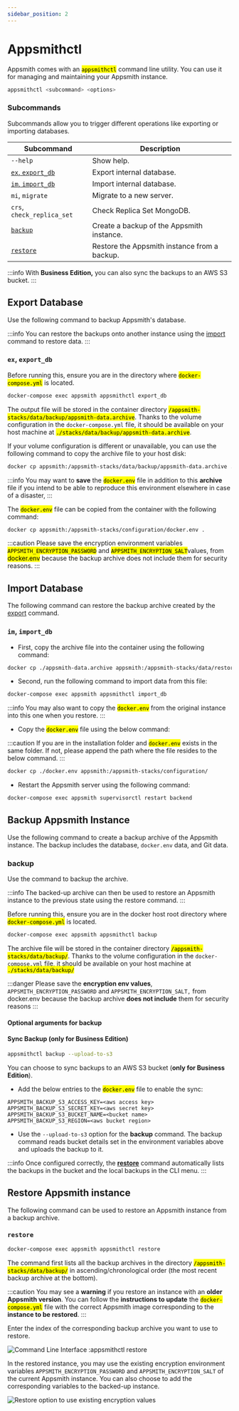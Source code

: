 ```yaml
---
sidebar_position: 2
---
```

# Appsmithctl

Appsmith comes with an <mark >`appsmithctl`</mark> command line utility. You can use it for managing and maintaining your Appsmith instance.

```bash
appsmithctl <subcommand> <options>
```

### Subcommands

Subcommands allow you to trigger different operations like exporting or importing databases.

| Subcommand                                        | Description                                  |
| ------------------------------------------------- | -------------------------------------------- |
| `--help`                                          | Show help.                                   |
| [`ex`, `export_db`](appsmithctl.md#ex-export\_db) | Export internal database.                    |
| [`im`, `import_db`](appsmithctl.md#im-import\_db) | Import internal database.                    |
| `mi`, `migrate`                                   | Migrate to a new server.                     |
| `crs`, `check_replica_set`                        | Check Replica Set MongoDB.                   |
| [`backup`](appsmithctl.md#backup)                 | Create a backup of the Appsmith instance.    |
| [`restore`](appsmithctl.md#restore)               | Restore the Appsmith instance from a backup. |

:::info
With **Business Edition,** you can also sync the backups to an AWS S3 bucket.
:::

## Export Database

Use the following command to backup Appsmith's database.

:::info
You can restore the backups onto another instance using the [import](appsmithctl.md#im-import\_db) command to restore data.
:::

### `ex`, `export_db`

Before running this, ensure you are in the directory where <mark >`docker-compose.yml`</mark> is located.

```bash
docker-compose exec appsmith appsmithctl export_db
```

The output file will be stored in the container directory <mark >`/appsmith-stacks/data/backup/appsmith-data.archive`</mark>. Thanks to the volume configuration in the `docker-compose.yml` file, it should be available on your host machine at <mark >`./stacks/data/backup/appsmith-data.archive`</mark>.

If your volume configuration is different or unavailable, you can use the following command to copy the archive file to your host disk:

```bash
docker cp appsmith:/appsmith-stacks/data/backup/appsmith-data.archive .
```

:::info
You may want to **save** the <mark >`docker.env`</mark> file in addition to this **archive** file if you intend to be able to reproduce this environment elsewhere in case of a disaster,
:::

The <mark >`docker.env`</mark> file can be copied from the container with the following command:

```bash
docker cp appsmith:/appsmith-stacks/configuration/docker.env .
```

:::caution
Please save the encryption environment variables <mark >`APPSMITH_ENCRYPTION_PASSWORD`</mark> and <mark >`APPSMITH_ENCRYPTION_SALT`</mark>values, from <mark >docker.env</mark> because the backup archive does not include them for security reasons.
:::

## Import Database

The following command can restore the backup archive created by the [export](appsmithctl.md#ex-export\_db) command.

### `im`, `import_db`

* First, copy the archive file into the container using the following command:

```bash
docker cp ./appsmith-data.archive appsmith:/appsmith-stacks/data/restore/
```

* Second, run the following command to import data from this file:

```bash
docker-compose exec appsmith appsmithctl import_db
```

:::info
You may also want to copy the <mark >`docker.env`</mark> from the original instance into this one when you restore.
:::

* Copy the <mark>`docker.env`</mark> file using the below command:

:::caution
If you are in the installation folder and <mark>`docker.env`</mark> exists in the same folder. If not, please append the path where the file resides to the below command.
:::

```bash
docker cp ./docker.env appsmith:/appsmith-stacks/configuration/
```

* Restart the Appsmith server using the following command:

```bash
docker-compose exec appsmith supervisorctl restart backend
```

## Backup Appsmith Instance

Use the following command to create a backup archive of the Appsmith instance. The backup includes the database, `docker.env` data, and Git data.

### backup

Use the command to backup the archive.

:::info
The backed-up archive can then be used to restore an Appsmith instance to the previous state using the restore command.
:::

Before running this, ensure you are in the docker host root directory where <mark>`docker-compose.yml`</mark> is located.

```bash
docker-compose exec appsmith appsmithctl backup
```

The archive file will be stored in the container directory <mark >`/appsmith-stacks/data/backup/`</mark>. Thanks to the volume configuration in the `docker-compose.yml` file, it should be available on your host machine at <mark >`./stacks/data/backup/`</mark>

:::danger
Please save the **encryption env values**, `APPSMITH_ENCRYPTION_PASSWORD` and `APPSMITH_ENCRYPTION_SALT,` from docker.env because the backup archive **does not include** them for security reasons
:::

#### Optional arguments for backup

#### Sync Backup (only for Business Edition)

```bash
appsmithctl backup --upload-to-s3
```

You can choose to sync backups to an AWS S3 bucket (**only for Business Edition**).

* Add the below entries to the <mark >`docker.env`</mark> file to enable the sync:


```
APPSMITH_BACKUP_S3_ACCESS_KEY=<aws access key> 
APPSMITH_BACKUP_S3_SECRET_KEY=<aws secret key>
APPSMITH_BACKUP_S3_BUCKET_NAME=<bucket name> 
APPSMITH_BACKUP_S3_REGION=<aws bucket region>
```


* Use the `--upload-to-s3` option for the **backup** command. The backup command reads bucket details set in the environment variables above and uploads the backup to it.

:::info
Once configured correctly, the [**restore**](appsmithctl.md#restore) command automatically lists the backups in the bucket and the local backups in the CLI menu.
:::

## Restore Appsmith instance

The following command can be used to restore an Appsmith instance from a backup archive.

### `restore`

```bash
docker-compose exec appsmith appsmithctl restore
```

The command first lists all the backup archives in the directory <mark>`/appsmith-stacks/data/backup/`</mark> in ascending/chronological order (the most recent backup archive at the bottom).

:::caution
You may see a **warning** if you restore an instance with an **older Appsmith version**. You can follow the **instructions to update** the <mark >`docker-compose.yml`</mark> file with the correct Appsmith image corresponding to the **instance to be restored**.
:::

Enter the index of the corresponding backup archive you want to use to restore.

![Command Line Interface :appsmithctl restore](/img/Restore\_appsmith\_1.png)

In the restored instance, you may use the existing encryption environment variables `APPSMITH_ENCRYPTION_PASSWORD` and `APPSMITH_ENCRYPTION_SALT` of the current Appsmith instance. You can also choose to add the corresponding variables to the backed-up instance.

![Restore option to use existing encryption values](/img/Restore\_appsmith\_2.png)
